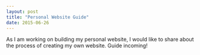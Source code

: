 ```yaml
---
layout: post
title: "Personal Website Guide"
date: 2015-06-26
---
```


As I am working on building my personal website, I would like to share about the process of creating my own website.
Guide incoming!
